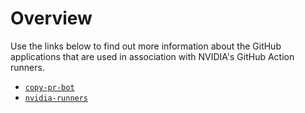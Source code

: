 # Overview

Use the links below to find out more information about the GitHub applications that are used in association with NVIDIA's GitHub Action runners.

- [`copy-pr-bot`](./copy-pr-bot/index.md)
- [`nvidia-runners`](./nvidia-runners/index.md)
